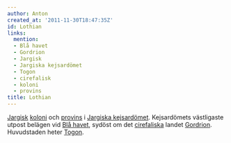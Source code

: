 ```yaml
---
author: Anton
created_at: '2011-11-30T18:47:35Z'
id: Lothian
links:
  mention:
  - Blå havet
  - Gordrion
  - Jargisk
  - Jargiska kejsardömet
  - Togon
  - cirefalisk
  - koloni
  - provins
title: Lothian
---
```


[Jargisk][] [koloni] och [provins] i [Jargiska kejsardömet]. Kejsardömets västligaste utpost belägen
vid [Blå havet], sydöst om det [cirefaliska] landet [Gordrion]. Huvudstaden heter [Togon].

  [Jargisk]: Jargisk
  [koloni]: koloni
  [provins]: provins
  [Jargiska kejsardömet]: Jargiska_kejsardömet
  [Blå havet]: Blå_havet
  [cirefaliska]: cirefalisk
  [Gordrion]: Gordrion
  [Togon]: Togon
